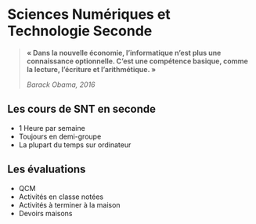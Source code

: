 # Sciences Numériques et Technologie Seconde

>__« Dans la nouvelle économie, l’informatique n’est plus une connaissance optionnelle. C’est une compétence basique, comme la lecture, l’écriture et l’arithmétique. »__
>
>_Barack Obama, 2016_


## Les cours de SNT en seconde
- 1 Heure par semaine 
-	Toujours en demi-groupe
-	La plupart du temps sur ordinateur



## Les évaluations
*	QCM 
*	Activités en classe notées
*	Activités à terminer à la maison
*	Devoirs maisons
